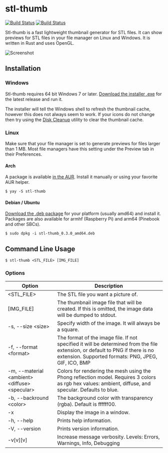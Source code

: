 # stl-thumb

[![Build Status](https://travis-ci.org/unlimitedbacon/stl-thumb.svg?branch=master)](https://travis-ci.org/unlimitedbacon/stl-thumb)
[![Build Status](https://ci.appveyor.com/api/projects/status/exol1llladgo3f98/branch/master?svg=true)](https://ci.appveyor.com/project/unlimitedbacon/stl-thumb/branch/master)

Stl-thumb is a fast lightweight thumbnail generator for STL files. It can show previews for STL files in your file manager on Linux and Windows. It is written in Rust and uses OpenGL.

![Screenshot](https://user-images.githubusercontent.com/3131268/42529042-31d9bca6-8432-11e8-9ba8-87d9b72aaddb.png)

## Installation

### Windows

Stl-thumb requires 64 bit Windows 7 or later. [Download the installer .exe](https://github.com/unlimitedbacon/stl-thumb/releases/latest) for the latest release and run it.

The installer will tell the Windows shell to refresh the thumbnail cache, however this does not always seem to work. If your icons do not change then try using the [Disk Cleanup](https://en.wikipedia.org/wiki/Disk_Cleanup) utility to clear the thumbnail cache.

### Linux

Make sure that your file manager is set to generate previews for files larger than 1 MB. Most file managers have this setting under the Preview tab in their Preferences.

#### Arch

A package is available [in the AUR](https://aur.archlinux.org/packages/stl-thumb/). Install it manually or using your favorite AUR helper.

```
$ yay -S stl-thumb
```

#### Debian / Ubuntu

[Download the .deb package](https://github.com/unlimitedbacon/stl-thumb/releases/latest) for your platform (usually amd64) and install it. Packages are also available for armhf (Raspberry Pi) and arm64 (Pinebook and other SBCs).

```
$ sudo dpkg -i stl-thumb_0.3.0_amd64.deb
```

## Command Line Usage

```
$ stl-thumb <STL_FILE> [IMG_FILE]
```

### Options

| Option        | Description                                             |
| ------------- | ------------------------------------------------------- |
| <STL_FILE>    | The STL file you want a picture of.                     |
| [IMG_FILE]    | The thumbnail image file that will be created. If this is omitted, the image data will be dumped to stdout. |
| -s, --size \<size\>   | Specify width of the image. It will always be a square. |
| -f, --format \<format\> | The format of the image file. If not specified it will be determined from the file extension, or default to PNG if there is no extension. Supported formats: PNG, JPEG, GIF, ICO, BMP |
| -m, --material \<ambient\> \<diffuse\> \<specular\> | Colors for rendering the mesh using the Phong reflection model. Requires 3 colors as rgb hex values: ambient, diffuse, and specular. Defaults to blue. |
| -b, --backround \<color> | The background color with transparency (rgba). Default is ffffff00. |
| -x            | Display the image in a window.                          |
| -h, --help    | Prints help information.                                |
| -V, --version | Prints version information.                             |
| -v[v][v]      | Increase message verbosity. Levels: Errors, Warnings, Info, Debugging |
